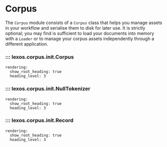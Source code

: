 # Corpus

The `Corpus` module consists of a `Corpus` class that helps you manage assets in your workflow and serialise them to disk for later use. It is strictly optional; you may find is sufficient to load your documents into memory with a `Loader` or to manage your corpus assets independently through a different application.

### ::: lexos.corpus.__init__.Corpus
    rendering:
      show_root_heading: true
      heading_level: 3

### ::: lexos.corpus.__init__.NullTokenizer
    rendering:
      show_root_heading: true
      heading_level: 3

### ::: lexos.corpus.__init__.Record
    rendering:
      show_root_heading: true
      heading_level: 3
